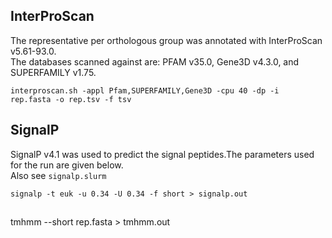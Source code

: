 ## InterProScan  

The representative per orthologous group was annotated with InterProScan v5.61-93.0.  
The databases scanned against are: PFAM v35.0, Gene3D v4.3.0, and SUPERFAMILY v1.75. 

<code>interproscan.sh -appl Pfam,SUPERFAMILY,Gene3D -cpu 40 -dp -i rep.fasta -o rep.tsv -f tsv</code>  

## SignalP  

SignalP v4.1 was used to predict the signal peptides.The parameters used for the run are given below.  
Also see <code>signalp.slurm</code>   

<code>signalp -t euk -u 0.34 -U 0.34 -f short > signalp.out </code>   

## 
tmhmm --short rep.fasta  > tmhmm.out
